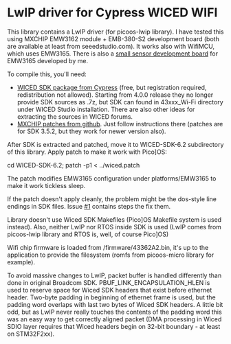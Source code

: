 LwIP driver for Cypress WICED WIFI
===================================

This library contains a LwIP driver (for picoos-lwip library).
I have tested this using MXCHIP EMW3162 module + EMB-380-S2 development board (both are
available at least from seeedstudio.com). It works also with WifiMCU, which uses EMW3165.
There is also a [small sensor development board][4] for EMW3165 developed by me.

To compile this, you'll need:

- [WICED SDK package from Cypress][2] (free, but registration required, redistribution not allowed).
  Starting from 4.0.0 release they no longer provide SDK sources as .7z, but
  SDK can found in 43xxx_Wi-Fi directory under WICED Studio installation. There
  are also other ideas for extracting the sources in WICED forums.
- [MXCHIP patches from github][3].
  Just follow instructions there (patches are for SDK 3.5.2, but they work for
  newer version also).

After SDK is extracted and patched, move it to WICED-SDK-6.2 subdirectory of this
library. Apply patch to make it work with Pico]OS:

cd WICED-SDK-6.2; patch -p1 < ../wiced.patch

The patch modifies EMW3165 configuration under platforms/EMW3165 to make it work tickless sleep.

If the patch doesn't apply cleanly, the problem might be the dos-style line endings
in SDK files. Issue [#1][1] contains steps the fix them.

Library doesn't use Wiced SDK Makefiles (Pico]OS Makefile system is used instead).
Also, neither LwIP nor RTOS inside SDK is used (LwIP comes from picoos-lwip
library and RTOS is, well, of course Pico]OS)

Wifi chip firmware is loaded from /firmware/43362A2.bin, it's up to the
application to provide the filesystem (romfs from picoos-micro library for example).

To avoid massive changes to LwIP, packet buffer is handled differently than done in
original Broadcom SDK. PBUF_LINK_ENCAPSULATION_HLEN is used to reserve space for Wiced SDK
headers that exist before ethernet header. Two-byte padding in beginning
of ethernet frame is used, but the padding word overlaps with last two bytes
of Wiced SDK headers. A little bit odd, but as LwIP never really touches the contents
of the padding word this was an easy way to get correctly aligned packet (DMA processing
in Wiced SDIO layer requires that Wiced headers begin on 32-bit boundary - at least
on STM32F2xx).

[1]: https://github.com/AriZuu/wiced-driver/issues/1
[2]: http://community.cypress.com
[3]: https://github.com/MXCHIP/MXCHIP-for-WICED
[4]: https://github.com/AriZuu/emw-board
